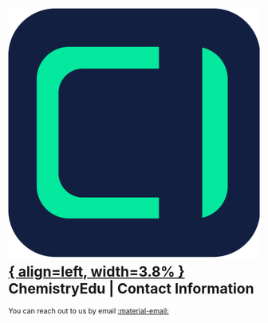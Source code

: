 # [![ChemistryEdu Logo](../images/favicon.svg){ align=left, width=3.8% }](../index.md)  ChemistryEdu | Contact Information

You can reach out to us by email [:material-email:](mailto:contact@chemistryedu.org)
